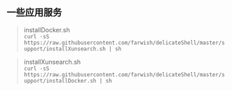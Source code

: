 ## 一些应用服务

> installDocker.sh  
> `curl -sS https://raw.githubusercontent.com/farwish/delicateShell/master/support/installXunsearch.sh | sh`   

> installXunsearch.sh  
> `curl -sS https://raw.githubusercontent.com/farwish/delicateShell/master/support/installDocker.sh | sh`  
